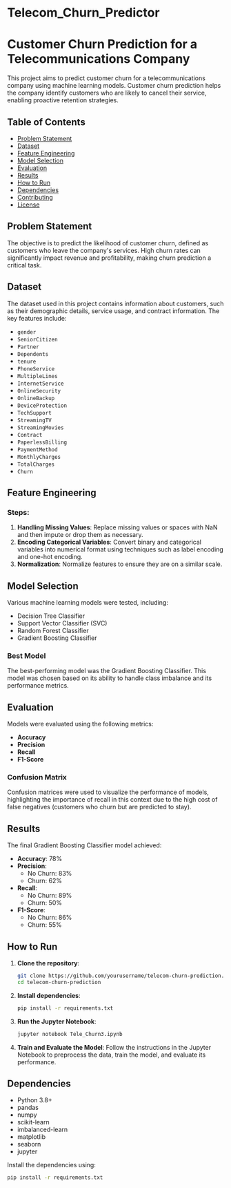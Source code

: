 # Telecom_Churn_Predictor

# Customer Churn Prediction for a Telecommunications Company

This project aims to predict customer churn for a telecommunications company using machine learning models. Customer churn prediction helps the company identify customers who are likely to cancel their service, enabling proactive retention strategies.

## Table of Contents

- [Problem Statement](#problem-statement)
- [Dataset](#dataset)
- [Feature Engineering](#feature-engineering)
- [Model Selection](#model-selection)
- [Evaluation](#evaluation)
- [Results](#results)
- [How to Run](#how-to-run)
- [Dependencies](#dependencies)
- [Contributing](#contributing)
- [License](#license)

## Problem Statement

The objective is to predict the likelihood of customer churn, defined as customers who leave the company's services. High churn rates can significantly impact revenue and profitability, making churn prediction a critical task.

## Dataset

The dataset used in this project contains information about customers, such as their demographic details, service usage, and contract information. The key features include:

- `gender`
- `SeniorCitizen`
- `Partner`
- `Dependents`
- `tenure`
- `PhoneService`
- `MultipleLines`
- `InternetService`
- `OnlineSecurity`
- `OnlineBackup`
- `DeviceProtection`
- `TechSupport`
- `StreamingTV`
- `StreamingMovies`
- `Contract`
- `PaperlessBilling`
- `PaymentMethod`
- `MonthlyCharges`
- `TotalCharges`
- `Churn`

## Feature Engineering

### Steps:
1. **Handling Missing Values**: Replace missing values or spaces with NaN and then impute or drop them as necessary.
2. **Encoding Categorical Variables**: Convert binary and categorical variables into numerical format using techniques such as label encoding and one-hot encoding.
3. **Normalization**: Normalize features to ensure they are on a similar scale.

## Model Selection

Various machine learning models were tested, including:
- Decision Tree Classifier
- Support Vector Classifier (SVC)
- Random Forest Classifier
- Gradient Boosting Classifier

### Best Model

The best-performing model was the Gradient Boosting Classifier. This model was chosen based on its ability to handle class imbalance and its performance metrics.

## Evaluation

Models were evaluated using the following metrics:
- **Accuracy**
- **Precision**
- **Recall**
- **F1-Score**

### Confusion Matrix

Confusion matrices were used to visualize the performance of models, highlighting the importance of recall in this context due to the high cost of false negatives (customers who churn but are predicted to stay).

## Results

The final Gradient Boosting Classifier model achieved:
- **Accuracy**: 78%
- **Precision**: 
    - No Churn: 83%
    - Churn: 62%
- **Recall**: 
    - No Churn: 89%
    - Churn: 50%
- **F1-Score**: 
    - No Churn: 86%
    - Churn: 55%

## How to Run

1. **Clone the repository**:
    ```sh
    git clone https://github.com/yourusername/telecom-churn-prediction.git
    cd telecom-churn-prediction
    ```

2. **Install dependencies**:
    ```sh
    pip install -r requirements.txt
    ```

3. **Run the Jupyter Notebook**:
    ```sh
    jupyter notebook Tele_Churn3.ipynb
    ```

4. **Train and Evaluate the Model**:
    Follow the instructions in the Jupyter Notebook to preprocess the data, train the model, and evaluate its performance.

## Dependencies

- Python 3.8+
- pandas
- numpy
- scikit-learn
- imbalanced-learn
- matplotlib
- seaborn
- jupyter

Install the dependencies using:
```sh
pip install -r requirements.txt

